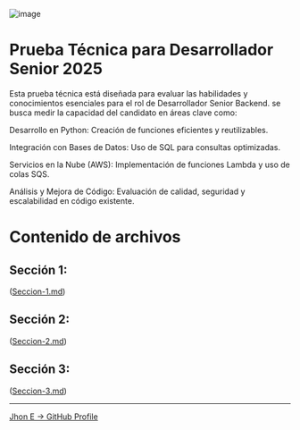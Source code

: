 ![image](https://github.com/user-attachments/assets/b6dae143-50e1-4232-b6a5-7335885ec8ed)

# Prueba Técnica para Desarrollador Senior 2025

Esta prueba técnica está diseñada para evaluar las habilidades y conocimientos esenciales para el rol de Desarrollador Senior Backend. se busca medir la capacidad del candidato en áreas clave como:

Desarrollo en Python: Creación de funciones eficientes y reutilizables.

Integración con Bases de Datos: Uso de SQL para consultas optimizadas.

Servicios en la Nube (AWS): Implementación de funciones Lambda y uso de colas SQS.

Análisis y Mejora de Código: Evaluación de calidad, seguridad y escalabilidad en código existente.


#  Contenido de archivos

## Sección 1:
([Seccion-1.md](https://github.com/jhoney787813/sr_developer_test/blob/main/seccion_uno.md))

## Sección 2:
([Seccion-2.md](https://github.com/jhoney787813/sr_developer_test/blob/main/seccion_dos.md))

## Sección 3:
([Seccion-3.md](https://github.com/jhoney787813/sr_developer_test/blob/main/seccion_tres.md))

---

[Jhon E -> GitHub Profile](https://github.com/jhoney787813/)
